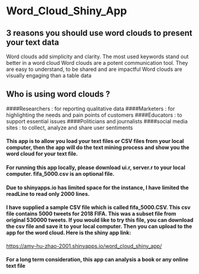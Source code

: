 # Word_Cloud_Shiny_App

## 3 reasons you should use word clouds to present your text data
Word clouds add simplicity and clarity. The most used keywords stand out better in a word cloud
Word clouds are a potent communication tool. They are easy to understand, to be shared and are impactful
Word clouds are visually engaging than a table data

## Who is using word clouds ?
####Researchers : for reporting qualitative data
####Marketers : for highlighting the needs and pain points of customers
####Educators : to support essential issues
####Politicians and journalists
####social media sites : to collect, analyze and share user sentiments

#### This app is to allow you load your text files or CSV files from your local computer, then the app will do the text mining process and show you the word cloud for your text file.

#### For running this app locally, please download ui.r, server.r to your local computer. fifa_5000.csv is an optional file.


#### Due to shinyapps.io has limited space for the instance, I have limited the readLine to read only 2000 lines.

#### I have supplied a sample CSV file which is called fifa_5000.CSV. This csv file contains 5000 tweets for 2018 FIFA. This was a subset file from original 530000 tweets. If you would like to try this file, you can download the csv file and save it to your local computer. Then you can upload to the app for the word cloud. Here is the shiny app link: 
https://amy-hu-zhao-2001.shinyapps.io/word_cloud_shiny_app/

#### For a long term consideration, this app can analysis a book or any online text file
